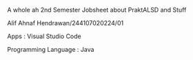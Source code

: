 A whole ah 2nd Semester Jobsheet about PraktALSD and Stuff

Alif Ahnaf Hendrawan/244107020224/01

Apps : Visual Studio Code

Programming Language : Java